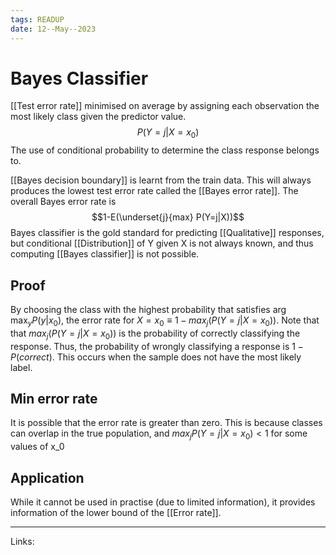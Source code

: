 ```yaml
---
tags: READUP
date: 12--May--2023
---
```


# Bayes Classifier
[[Test error rate]] minimised on average by assigning each observation the most likely class given the predictor value.
$$P(Y=j|X=x_0)$$
The use of conditional probability to determine the class response belongs to. 

[[Bayes decision boundary]] is learnt from the train data. This will always produces the lowest test error rate called the [[Bayes error rate]]. The overall Bayes error rate is 
$$1-E(\underset{j}{max} P(Y=j|X))$$
Bayes classifier is the gold standard for predicting [[Qualitative]] responses, but conditional [[Distribution]] of Y given X is not always known, and thus computing [[Bayes classifier]] is not possible.
## Proof
By choosing the class with the highest probability that satisfies $\arg \max_y P(y|x_0)$, the error rate for $X=x_0 \equiv 1-max_j(P(Y=j|X=x_0))$. Note that that $max_j(P(Y=j|X=x_0))$ is the probability of correctly classifying the response. Thus, the probability of wrongly classifying a response is $1-P(correct)$.
This occurs when the sample does not have the most likely label.
## Min error rate
It is possible that the error rate is greater than zero. This is because classes can overlap in the true population, and $max_jP(Y=j|X=x_0)<1$ for some values of x_0
## Application
While it cannot be used in practise (due to limited information), it provides information of the lower bound of the [[Error rate]].

---
Links: 